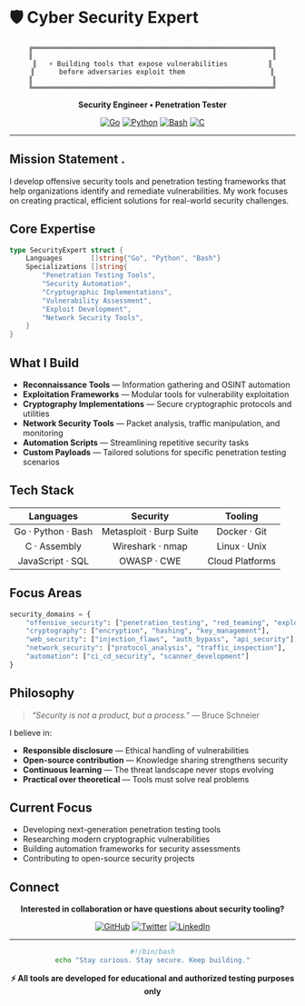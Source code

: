 # 🛡️ Cyber Security Expert

<div align="center">

```ascii
╔═══════════════════════════════════════════════════════════╗
║                                                           ║
║   ⚡ Building tools that expose vulnerabilities          ║
║      before adversaries exploit them                     ║
║                                                           ║
╚═══════════════════════════════════════════════════════════╝
```

**Security Engineer • Penetration Tester**

[![Go](https://img.shields.io/badge/Go-%2300ADD8.svg?style=for-the-badge&logo=go&logoColor=white)](https://golang.org/)
[![Python](https://img.shields.io/badge/Python-3670A0?style=for-the-badge&logo=python&logoColor=ffdd54)](https://python.org/)
[![Bash](https://img.shields.io/badge/Bash-%23121011.svg?style=for-the-badge&logo=gnu-bash&logoColor=white)](https://www.gnu.org/software/bash/)
[![C](https://img.shields.io/badge/_-C-555555.svg??&logo=c-prog&logoColor=white)](https://devdocs.io/c/)

</div>

---

## Mission Statement .

I develop offensive security tools and penetration testing frameworks that help organizations identify and remediate vulnerabilities. My work focuses on creating practical, efficient solutions for real-world security challenges.

## Core Expertise

```go
type SecurityExpert struct {
    Languages       []string{"Go", "Python", "Bash"}
    Specializations []string{
        "Penetration Testing Tools",
        "Security Automation",
        "Cryptographic Implementations",
        "Vulnerability Assessment",
        "Exploit Development",
        "Network Security Tools",
    }
}
```

## What I Build

- **Reconnaissance Tools** — Information gathering and OSINT automation
- **Exploitation Frameworks** — Modular tools for vulnerability exploitation
- **Cryptography Implementations** — Secure cryptographic protocols and utilities
- **Network Security Tools** — Packet analysis, traffic manipulation, and monitoring
- **Automation Scripts** — Streamlining repetitive security tasks
- **Custom Payloads** — Tailored solutions for specific penetration testing scenarios

## Tech Stack

<div align="center">

| **Languages** | **Security** | **Tooling** |
|:---:|:---:|:---:|
| Go · Python · Bash | Metasploit · Burp Suite | Docker · Git |
| C · Assembly | Wireshark · nmap | Linux · Unix |
| JavaScript · SQL | OWASP · CWE | Cloud Platforms |

</div>

## Focus Areas

```python
security_domains = {
    "offensive_security": ["penetration_testing", "red_teaming", "exploit_dev"],
    "cryptography": ["encryption", "hashing", "key_management"],
    "web_security": ["injection_flaws", "auth_bypass", "api_security"],
    "network_security": ["protocol_analysis", "traffic_inspection"],
    "automation": ["ci_cd_security", "scanner_development"]
}
```

## Philosophy

> *"Security is not a product, but a process."* — Bruce Schneier

I believe in:
- **Responsible disclosure** — Ethical handling of vulnerabilities
- **Open-source contribution** — Knowledge sharing strengthens security
- **Continuous learning** — The threat landscape never stops evolving
- **Practical over theoretical** — Tools must solve real problems

## Current Focus

- Developing next-generation penetration testing tools
- Researching modern cryptographic vulnerabilities
- Building automation frameworks for security assessments
- Contributing to open-source security projects

## Connect

<div align="center">

**Interested in collaboration or have questions about security tooling?**

[![GitHub](https://img.shields.io/badge/Follow-GitHub-181717?style=for-the-badge&logo=github)](https://github.com/jomboi8)
[![Twitter](https://img.shields.io/badge/Follow-Twitter-1DA1F2?style=for-the-badge&logo=twitter&logoColor=white)](https://twitter.com/jomboi8)
[![LinkedIn](https://img.shields.io/badge/Connect-LinkedIn-0077B5?style=for-the-badge&logo=linkedin)](https://www.linkedin.com/in/leonard-jombo-994aa9386/)

</div>

---

<div align="center">

```bash
#!/bin/bash
echo "Stay curious. Stay secure. Keep building."
```

**⚡ All tools are developed for educational and authorized testing purposes only**

</div>
